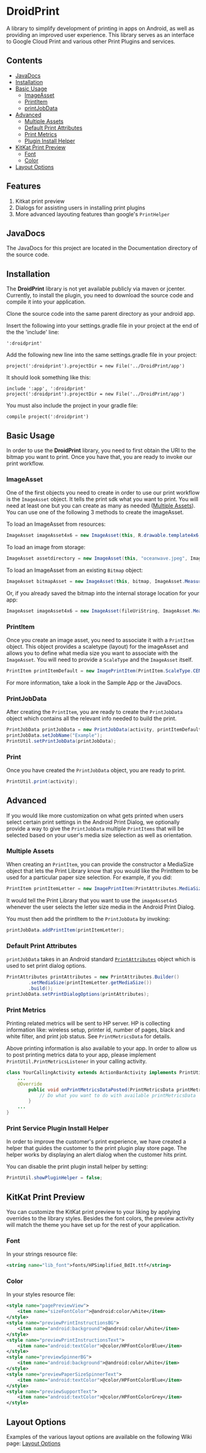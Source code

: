 # DroidPrint

A library to simplify development of printing in apps on Android, as well as providing an improved user experience.  This library serves as an interface to Google Cloud Print and various other Print Plugins and services.

## Contents

- [JavaDocs](##javadocs)
- [Installation](#installation)
- [Basic Usage](#basic-usage)
    + [ImageAsset](#imageasset)
    + [PrintItem](#printitem)
    + [printJobData](#printJobData)
- [Advanced](#advanced)
    + [Multiple Assets](#multiple-assets)
    + [Default Print Attributes](#default-print-attributes)
    + [Print Metrics](#print-metrics)
    + [Plugin Install Helper](#plugin-install-helper)
- [KitKat Print Preview](#kitkat-print-preview)
    + [Font](#font)
    + [Color](#color)
- [Layout Options](#layout-options)

## Features

1. Kitkat print preview
2. Dialogs for assisting users in installing print plugins
3. More advanced layouting features than google's `PrintHelper`

## JavaDocs

The JavaDocs for this project are located in the Documentation directory of the source code.

## Installation

The __DroidPrint__ library is not yet available publicly via maven or jcenter.
Currently, to install the plugin, you need to download the source code and compile it into your application.

Clone the source code into the same parent directory as your android app.

Insert the following into your settings.gradle file in your project at the end of the the 'include' line:

    ':droidprint'

Add the following new line into the same settings.gradle file in your project:

    project(':droidprint').projectDir = new File('../DroidPrint/app')

It should look something like this:

    include ':app', ':droidprint'
    project(':droidprint').projectDir = new File('../DroidPrint/app')

You must also include the project in your gradle file:

    compile project(':droidprint')

## Basic Usage

In order to use the __DroidPrint__ library, you need to first obtain the URI to the bitmap you want to print.
Once you have that, you are ready to invoke our print workflow.

### ImageAsset

One of the first objects you need to create in order to use our print workflow is the `ImageAsset` object. It tells the print sdk what you want to print.
You will need at least one but you can create as many as needed ([Multiple Assets](#multiple-assets)). You can use one of the following 3 methods to create the imageAsset.

To load an ImageAsset from resources:
```java
ImageAsset imageAsset4x6 = new ImageAsset(this, R.drawable.template4x6, ImageAsset.MeasurementUnits.INCHES, 4, 6);
```

To load an image from storage:
```java
ImageAsset assetdirectory = new ImageAsset(this, "oceanwave.jpeg", ImageAsset.MeasurementUnits.INCHES, 4, 6);
```

To load an ImageAsset from an existing `Bitmap` object:
```java
ImageAsset bitmapAsset = new ImageAsset(this, bitmap, ImageAsset.MeasurementUnits.INCHES, 4,5);
```

Or, if you already saved the bitmap into the internal storage location for your app:

```java
ImageAsset imageAsset4x6 = new ImageAsset(fileUriString, ImageAsset.MeasurementUnits.INCHES, 4, 6);
```

### PrintItem

Once you create an image asset, you need to associate it with a `PrintItem` object. This object provides a scaletype (layout) for the imageAsset and allows you to define what media size you want to associate with the `ImageAsset`. You will need to provide a `ScaleType` and the `ImageAsset` itself.

```java
PrintItem printItemDefault = new ImagePrintItem(PrintItem.ScaleType.CENTER, imageAsset4x6);
```

For more information, take a look in the Sample App or the JavaDocs.

### PrintJobData

After creating the `PrintItem`, you are ready to create the `PrintJobData` object which contains all the relevant info needed
to build the print.

```java
PrintJobData printJobData = new PrintJobData(activity, printItemDefault);
printJobData.setJobName("Example");
PrintUtil.setPrintJobData(printJobData);
```

### Print

Once you have created the `PrintJobData` object, you are ready to print.

```java
PrintUtil.print(activity);
```

## Advanced

If you would like more customization on what gets printed when users select certain print settings in the Android Print Dialog,
we optionally provide a way to give the `PrintJobData` multiple `PrintItems` that will be selected based on your user's media size selection as
well as orientation.

### Multiple Assets

When creating an `PrintItem`, you can provide the constructor a MediaSize object that lets the Print Library know that you
would like the PrintItem to be used for a particular paper size selection. For example, if you did:

```java
PrintItem printItemLetter = new ImagePrintItem(PrintAttributes.MediaSize.NA_LETTER, scaleType, imageAsset4x5);
```

It would tell the Print Library that you want to use the `imageAsset4x5` whenever the user selects the letter size media in
the Android Print Dialog.

You must then add the printItem to the `PrintJobData` by invoking:

```java
printJobData.addPrintItem(printItemLetter);
```

### Default Print Attributes

`printJobData` takes in an Android standard [`PrintAttributes`](https://developer.android.com/reference/android/print/PrintAttributes.html) object which is used to set print dialog options.

```java
PrintAttributes printAttributes = new PrintAttributes.Builder()
        .setMediaSize(printItemLetter.getMediaSize())
        .build();
printJobData.setPrintDialogOptions(printAttributes);
```

### Print Metrics

Printing related metrics will be sent to HP server.  HP is collecting information like: wireless setup, printer id, number of pages, black and white filter, and print job status. See `PrintMetricsData` for details.

Above printing information is also available to your app. In order to allow us to post printing metrics data to your app, please implement `PrintUtil.PrintMetricsListener` in your calling activity.

```java
class YourCallingActivity extends ActionBarActivity implements PrintUtil.PrintMetricsListener {
	...
	@Override
    	public void onPrintMetricsDataPosted(PrintMetricsData printMetricsData) {
   			// Do what you want to do with available printMetricsData
    	}
	...
}
```

### Print Service Plugin Install Helper
In order to improve the customer's print experience, we have created a helper that guides the customer to the print plugin play store page. The helper works by displaying an alert dialog when the customer hits print.

You can disable the  print plugin install helper by setting:

```java
PrintUtil.showPluginHelper = false;
```

## KitKat Print Preview

You can customize the KitKat print preview to your liking by applying overrides to the library styles. Besides the font colors, the preview activity will match the theme you have set up for the rest of your application.

### Font

In your strings resource file:

```xml
<string name="lib_font">fonts/HPSimplified_BdIt.ttf</string>
```

### Color

In your styles resource file:

```xml
<style name="pagePreviewView">
    <item name="sizeFontColor">@android:color/white</item>
</style>
<style name="previewPrintInstructionsBG">
    <item name="android:background">@android:color/white</item>
</style>
<style name="previewPrintInstructionsText">
    <item name="android:textColor">@color/HPFontColorBlue</item>
</style>
<style name="previewSpinnerBG">
    <item name="android:background">@android:color/white</item>
</style>
<style name="previewPaperSizeSpinnerText">
    <item name="android:textColor">@color/HPFontColorBlue</item>
</style>
<style name="previewSupportText">
    <item name="android:textColor">@color/HPFontColorGrey</item>
</style>
```

## Layout Options
Examples of the various layout options are available on the following Wiki page:
[Layout Options](https://github.com/IPGPTP/DroidPrint/wiki/Layout-Options)
